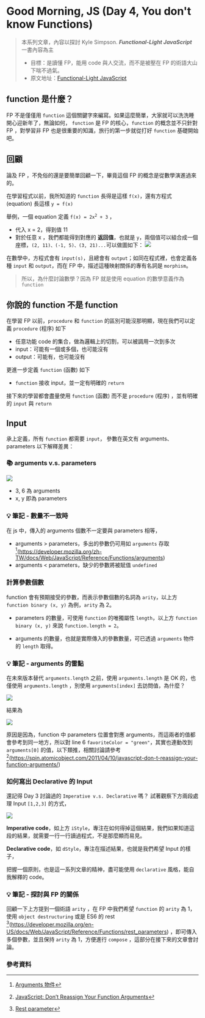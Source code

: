 Good Morning, JS (Day 4, You don't know Functions)
===
> 本系列文章，內容以探討 Kyle Simpson. ***Functional-Light JavaScript*** 一書內容為主
>* 目標：是讀懂 FP，能用 code 與人交流，而不是被壓在 FP 的術語大山下喘不過氣。
>* 原文地址：[Functional-Light JavaScript](https://github.com/getify/Functional-Light-JS)

## function 是什麼？

FP 不是僅僅用 `function` 這個關鍵字來編寫。如果這麼簡單，大家就可以洗洗睡開心迎新年了，無論如何， `function` 是 FP 的核心，`function` 的概念並不只針對 FP ，對學習非 FP 也是很重要的知識，旅行的第一步就從打好 `function` 基礎開始吧。

## 回顧
論及 FP ，不免俗的還是要簡單回顧一下，畢竟這個 FP 的概念是從數學演進過來的。

在學習程式以前，我所知道的 `function` 長得是這樣 `f(x)`，還有方程式 (equation) 長這樣 `y = f(x)`

舉例，一個 equation 定義 <code>f(x) = 2x<sup>2</sup> + 3</code>  ，
* 代入 x = 2，得到值 11
* 對於任意 x ，我們都能得到對應的 **返回值**，也就是 `y`，兩個值可以組合成一個座標，`(2, 11)、(-1, 5)、(3, 21)...`可以做圖如下：
![](https://github.com/getify/Functional-Light-JS/raw/master/manuscript/images/fig1.png)

在數學中，方程式會有 `input(s)`，且總會有 `output`；如同在程式裡，也會定義各種 `input` 和 `output`，而在 FP 中，描述這種映射關係的專有名詞是 `morphism`。

> 所以，為什麼討論數學？因為 FP 就是使用 equation 的數學意義作為 `function`

## 你說的 function 不是 function
在學習 FP 以前，`procedure` 和 `function` 的區別可能沒那明顯，現在我們可以定義 `procedure` (程序) 如下

* 任意功能 code 的集合，做為邏輯上的切割，可以被調用一次到多次
* input：可能有一個或多個，也可能沒有
* output：可能有，也可能沒有

更進一步定義 `function` (函數) 如下

* `function` 接收 input，並一定有明確的 `return`

接下來的學習都會盡量使用 `function` (函數) 而不是  `procedure` (程序) ，並有明確的 `input` 與 `return`

## Input

承上定義，所有 `function` 都需要 `input`，
參數在英文有 arguments、parameters 以下解釋差異：

### 📚 arguments v.s. parameters
![](https://i.imgur.com/38jyKAG.png)

* 3, 6 為 arguments
* x, y 即為 parameters

### 💡 筆記 - 數量不一致時

在 js 中，傳入的 arguments 個數不一定要與 parameters 相等，
* arguments > parameters，多出的參數仍可用如 `arguments` 存取 [^1](https://developer.mozilla.org/zh-TW/docs/Web/JavaScript/Reference/Functions/arguments)
* arguments < parameters，缺少的參數將被賦值 `undefined`

### 計算參數個數
function 會有預期接受的參數，而表示參數個數的名詞為 `arity`，以上方 `function binary (x, y)` 為例，`arity` 為 2。

* parameters 的數量，可使用 `function` 的唯獨屬性 `length`，以上方 `function binary (x, y)` 來說 `function.length = 2`。

* arguments 的數量，也就是實際傳入的參數數量，可已透過 `arguments` 物件的 `length` 取得。

### 💡 筆記 - arguments 的雷點
在未來版本替代 `arguments.length` 之前，使用 `arguments.length` 是 OK 的，也僅使用 `arguments.length` ，別使用 `arguments[index]` 去訪問值，為什麼？

![](https://i.imgur.com/sTz78ha.png)

結果為

![](https://i.imgur.com/R7X1qR3.png)

原因是因為，function 中 parameters 位置會對應 arguments，而這兩者的值都會參考到同一地方，所以對 line 6 `favoriteColor = "green"`，其實也連動改到 `arguments[0]` 的值，以下類推，相關討論請參考 [^2](https://spin.atomicobject.com/2011/04/10/javascript-don-t-reassign-your-function-arguments/)

### 如何寫出 Declarative 的 Input
還記得 Day 3 討論過的 `Imperative v.s. Declarative` 嗎？ 試著觀察下方兩段處理 Input `[1,2,3]` 的方式，

![](https://i.imgur.com/khigwf4.png)

**Imperative code**，如上方 `iStyle`，專注在如何得掉這個結果，我們如果知道這段的結果，就需要一行一行讀過程式，不是那麼顯而易見。

**Declarative code**，如 `dStyle`，專注在描述結果，也就是我們希望 Input 的樣子，

把握一個原則，也是這一系列文章的精神，盡可能使用 `declarative` 風格，能自我解釋的 code。

### 💡 筆記 - 探討與 FP 的關係
回顧一下上方提到一個術語 `arity` ，在 FP 中我們希望 `function` 的 `arity` 為 1，使用 `object destructuring` 或是 ES6 的 rest [^3](https://developer.mozilla.org/en-US/docs/Web/JavaScript/Reference/Functions/rest_parameters) ，即可傳入多個參數，並且保持 `arity` 為 1，方便進行 `compose` ，這部分在接下來的文章會討論。


### 參考資料 
[^1]: [Arguments 物件](https://developer.mozilla.org/zh-TW/docs/Web/JavaScript/Reference/Functions/arguments)
[^2]: [JavaScript: Don’t Reassign Your Function Arguments](https://spin.atomicobject.com/2011/04/10/javascript-don-t-reassign-your-function-arguments/)
[^3]: [Rest parameter](https://developer.mozilla.org/en-US/docs/Web/JavaScript/Reference/Functions/rest_parameters)
